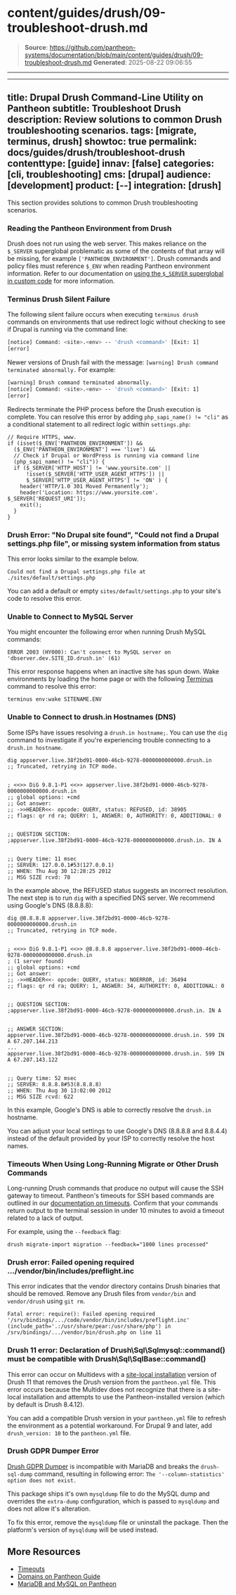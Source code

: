# content/guides/drush/09-troubleshoot-drush.md

> **Source**: https://github.com/pantheon-systems/documentation/blob/main/content/guides/drush/09-troubleshoot-drush.md
> **Generated**: 2025-08-22 09:06:55

---

---
title: Drupal Drush Command-Line Utility on Pantheon
subtitle: Troubleshoot Drush
description: Review solutions to common Drush troubleshooting scenarios.
tags: [migrate, terminus, drush]
showtoc: true
permalink: docs/guides/drush/troubleshoot-drush
contenttype: [guide]
innav: [false]
categories: [cli, troubleshooting]
cms: [drupal]
audience: [development]
product: [--]
integration: [drush]
---

This section provides solutions to common Drush troubleshooting scenarios.

### Reading the Pantheon Environment from Drush

Drush does not run using the web server. This makes reliance on the `$_SERVER` superglobal problematic as some of the contents of that array will be missing, for example `['PANTHEON_ENVIRONMENT']`. Drush commands and policy files must reference `$_ENV` when reading Pantheon environment information. Refer to our documentation on [using the `$_SERVER` superglobal in custom code](/guides/environment-configuration/read-environment-config/#using-_server) for more information.

### Terminus Drush Silent Failure

The following silent failure occurs when executing `terminus drush` commands on environments that use redirect logic without checking to see if Drupal is running via the command line:

```bash
[notice] Command: <site>.<env> -- 'drush <command>' [Exit: 1]
[error]
```

Newer versions of Drush fail with the message: `[warning] Drush command terminated abnormally.` For example:

```bash
[warning] Drush command terminated abnormally.
[notice] Command: <site>.<env> -- 'drush <command>' [Exit: 1]
[error]
```

Redirects terminate the PHP process before the Drush execution is complete. You can resolve this error by adding `php_sapi_name() != "cli"` as a conditional statement to all redirect logic within `settings.php`:

```php:title=settings.php
// Require HTTPS, www.
if (isset($_ENV['PANTHEON_ENVIRONMENT']) &&
  ($_ENV['PANTHEON_ENVIRONMENT'] === 'live') &&
  // Check if Drupal or WordPress is running via command line
  (php_sapi_name() != "cli")) {
  if ($_SERVER['HTTP_HOST'] != 'www.yoursite.com' ||
      !isset($_SERVER['HTTP_USER_AGENT_HTTPS']) ||
      $_SERVER['HTTP_USER_AGENT_HTTPS'] != 'ON' ) {
    header('HTTP/1.0 301 Moved Permanently');
    header('Location: https://www.yoursite.com'. $_SERVER['REQUEST_URI']);
    exit();
  }
}
```

### Drush Error: "No Drupal site found", "Could not find a Drupal settings.php file", or missing system information from status

This error looks similar to the example below.

```none
Could not find a Drupal settings.php file at ./sites/default/settings.php
```

You can add a default or empty `sites/default/settings.php` to your site's code to resolve this error.

### Unable to Connect to MySQL Server

You might encounter the following error when running Drush MySQL commands:

```none
ERROR 2003 (HY000): Can't connect to MySQL server on 'dbserver.dev.SITE_ID.drush.in' (61)
```

This error response happens when an inactive site has spun down. Wake environments by loading the home page or with the following [Terminus](/terminus) command to resolve this error:

```bash{promptUser: user}
terminus env:wake SITENAME.ENV
```

### Unable to Connect to drush.in Hostnames (DNS)

Some ISPs have issues resolving a `drush.in hostname;`. You can use the `dig` command to investigate if you're experiencing trouble connecting to a `drush.in hostname`.

```bash{outputLines:2-19}
dig appserver.live.38f2bd91-0000-46cb-9278-0000000000000.drush.in
;; Truncated, retrying in TCP mode.


; <<>> DiG 9.8.1-P1 <<>> appserver.live.38f2bd91-0000-46cb-9278-0000000000000.drush.in
;; global options: +cmd
;; Got answer:
;; ->>HEADER<<- opcode: QUERY, status: REFUSED, id: 38905
;; flags: qr rd ra; QUERY: 1, ANSWER: 0, AUTHORITY: 0, ADDITIONAL: 0


;; QUESTION SECTION:
;appserver.live.38f2bd91-0000-46cb-9278-0000000000000.drush.in. IN A


;; Query time: 11 msec
;; SERVER: 127.0.0.1#53(127.0.0.1)
;; WHEN: Thu Aug 30 12:28:25 2012
;; MSG SIZE rcvd: 78
```

In the example above, the REFUSED status suggests an incorrect resolution. The next step is to run `dig` with a specified DNS server. We recommend using Google's DNS (8.8.8.8):

```bash{outputLines:2-26}
dig @8.8.8.8 appserver.live.38f2bd91-0000-46cb-9278-0000000000000.drush.in
;; Truncated, retrying in TCP mode.


; <<>> DiG 9.8.1-P1 <<>> @8.8.8.8 appserver.live.38f2bd91-0000-46cb-9278-0000000000000.drush.in
; (1 server found)
;; global options: +cmd
;; Got answer:
;; ->>HEADER<<- opcode: QUERY, status: NOERROR, id: 36494
;; flags: qr rd ra; QUERY: 1, ANSWER: 34, AUTHORITY: 0, ADDITIONAL: 0


;; QUESTION SECTION:
;appserver.live.38f2bd91-0000-46cb-9278-0000000000000.drush.in. IN A


;; ANSWER SECTION:
appserver.live.38f2bd91-0000-46cb-9278-0000000000000.drush.in. 599 IN A 67.207.144.213
...
appserver.live.38f2bd91-0000-46cb-9278-0000000000000.drush.in. 599 IN A 67.207.143.122


;; Query time: 52 msec
;; SERVER: 8.8.8.8#53(8.8.8.8)
;; WHEN: Thu Aug 30 13:02:00 2012
;; MSG SIZE rcvd: 622
```

In this example, Google's DNS is able to correctly resolve the `drush.in` hostname.

You can adjust your local settings to use Google's DNS (8.8.8.8 and 8.8.4.4) instead of the default provided by your ISP to correctly resolve the host names.

### Timeouts When Using Long-Running Migrate or Other Drush Commands

Long-running Drush commands that produce no output will cause the SSH gateway to timeout. Pantheon's timeouts for SSH based commands are outlined in our [documentation on timeouts](/timeouts). Confirm that your commands return output to the terminal session in under 10 minutes to avoid a timeout related to a lack of output.

For example, using the `--feedback` flag:

```bash{promptUser: user}
drush migrate-import migration --feedback="1000 lines processed"
```

### Drush error: Failed opening required .../vendor/bin/includes/preflight.inc

This error indicates that the vendor directory contains Drush binaries that should be removed. Remove any Drush files from `vendor/bin` and `vendor/drush` using `git rm`.

```none
Fatal error: require(): Failed opening required '/srv/bindings/.../code/vendor/bin/includes/preflight.inc' (include_path='.:/usr/share/pear:/usr/share/php') in /srv/bindings/.../vendor/bin/drush.php on line 11
```

### Drush 11 error: Declaration of Drush\Sql\Sqlmysql::command() must be compatible with Drush\Sql\SqlBase::command()

This error can occur on Multidevs with a [site-local installation](/guides/drush/drush-versions#site-local-drush-usage) version of Drush 11 that removes the Drush version from the `pantheon.yml` file. This error occurs because the Multidev does not recognize that there is a site-local installation and attempts to use the Pantheon-installed version (which by default is Drush 8.4.12).

You can add a compatible Drush version in your `pantheon.yml` file to refresh the environment as a potential workaround. For Drupal 9 and later, add `drush_version: 10` to the `pantheon.yml` file.

### Drush GDPR Dumper Error
[Drush GDPR Dumper](https://github.com/druidfi/drush-gdpr-dumper) is incompatible with MariaDB and breaks the `drush-sql-dump` command, resulting in following error: `The '--column-statistics' option does not exist.`

This package ships it's own `mysqldump` file to do the MySQL dump and overrides the `extra-dump` configuration, which is passed to `mysqldump` and does not allow it's alteration.

To fix this error, remove the `mysqldump` file or uninstall the package. Then the platform's version of `mysqldump` will be used instead.

## More Resources

- [Timeouts](/timeouts)
- [Domains on Pantheon Guide](/guides/domains/dns)
- [MariaDB and MySQL on Pantheon](/guides/mariadb-mysql/mysql-workbench)